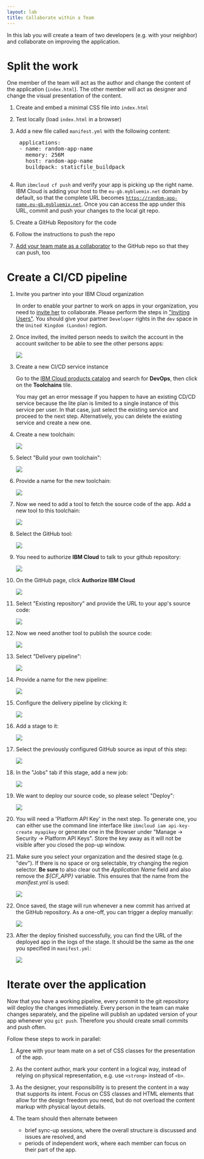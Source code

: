 ```yaml
---
layout: lab
title: Collaborate within a Team
---
```


In this lab you will create a team of two developers (e.g. with your neighbor) and collaborate on improving the application.

# Split the work

One member of the team will act as the author and change the content of the application (`index.html`). The other member will act as designer and change the visual presentation of the content.

1. Create and embed a minimal CSS file into `index.html`

1. Test locally (load `index.html` in a browser)

1. Add a new file called `manifest.yml` with the following content:

    <pre>
    applications:
    - name: <span class="app_name">random-app-name</span>
      memory: 256M
      host: <span class="app_name">random-app-name</span>
      buildpack: staticfile_buildpack
    </pre>

2. Run `ibmcloud cf push` and verify your app is picking up the right name. IBM Cloud is adding your host to the `eu-gb.mybluemix.net` domain by default, so that the complete URL becomes <code><a href="#" class="app_name">https://<span class="app_name">random-app-name</span>.eu-gb.mybluemix.net</a></code>. Once you can access the app under this URL, commit and push your changes to the local git repo.

3. Create a GitHub Repository for the code

4. Follow the instructions to push the repo

5. [Add your team mate as a collaborator](https://help.github.com/articles/inviting-collaborators-to-a-personal-repository/) to the GitHub repo so that they can push, too

# Create a CI/CD pipeline

1. Invite you partner into your IBM Cloud organization

   In order to enable your partner to work on apps in your organization, you need to [invite her](https://cloud.ibm.com/docs/iam?topic=iam-iamuserinv) to collaborate. Please perform the steps in ["Inviting Users"](https://cloud.ibm.com/docs/iam?topic=iam-iamuserinv#inviting-users). You should give your partner `Developer` rights in the `dev` space in the `United Kingdom (London)` region.

1.  Once invited, the invited person needs to switch the account in the account switcher to be able to see the other persons apps:

    ![](switch-account.png)

1.  Create a new CI/CD service instance

    Go to the [IBM Cloud products catalog](https://cloud.ibm.com/catalog) and search for **DevOps**, then click on the **Toolchains** tile.

    You may get an error message if you happen to have an existing CD/CD service because the lite plan is limited to a single instance of this service per user. In that case, just select the existing service and proceed to the next step. Alternatively, you can delete the existing service and create a new one.

2.  Create a new toolchain:

    ![](create.png)

3.  Select "Build your own toolchain":

    ![](byo.png)

4.  Provide a name for the new toolchain:

    ![](byo-config.png)

5.  Now we need to add a tool to fetch the source code of the app. Add a new tool to this toolchain:

    ![](add-tool.png)

6.  Select the GitHub tool:

    ![](github.png)

7.  You need to authorize **IBM Cloud** to talk to your github repository:

    ![](github-auth.png)

8.  On the GitHub page, click **Authorize IBM Cloud**

    ![](github-auth2.png)

9.  Select "Existing repository" and provide the URL to your app's source code:

    ![](git-configure.png)

10. Now we need another tool to publish the source code:

    ![](add-pipeline.png)

11. Select "Delivery pipeline":

    ![](delivery-pipeline.png)

12. Provide a name for the new pipeline:

    ![](delivery-pipeline-name.png)

13. Configure the delivery pipeline by clicking it:

    ![](configure-pipeline.png)

14. Add a stage to it:

    ![](add-stage.png)

15. Select the previously configured GitHub source as input of this step:

    ![](stage-input.png)

16. In the "Jobs" tab if this stage, add a new job:

    ![](stage-add-job.png)

17. We want to deploy our source code, so please select "Deploy":

    ![](stage-deploy.png)

18. You will need a 'Platform API Key' in the next step. To generate one, you can either use the command line interface like `ibmcloud iam api-key-create myapikey` or generate one in the Browser under "Manage -> Security -> Platform API Keys". Store the key away as it will not be visible after you closed the pop-up window.

19. Make sure you select your organization and the desired stage (e.g. "dev"). If there is no space or org selectable, try changing the region selector. **Be sure** to also clear out the _Application Name_ field and also remove the _${CF_APP}_ variable. This ensures that the name from the _manifest.yml_ is used:

    ![](org-space.png)

20. Once saved, the stage will run whenever a new commit has arrived at the GitHub repository. As a one-off, you can trigger a deploy manually:

    ![](stage-trigger.png)

21. After the deploy finished successfully, you can find the URL of the deployed app in the logs of the stage. It should be the same as the one you specified in `manifest.yml`:

    ![](logs.png)

# Iterate over the application

Now that you have a working pipeline, every commit to the git repository will deploy the changes immediately. Every person in the team can make changes separately, and the pipeline will publish an updated version of your app whenever you `git push`. Therefore you should create small commits and push often.

Follow these steps to work in parallel:

1.  Agree with your team mate on a set of CSS classes for the presentation of the app.
1.  As the content author, mark your content in a logical way, instead of relying on physical representation, e.g. use `<strong>` instead of `<b>`.
1.  As the designer, your responsibility is to present the content in a way that supports its intent. Focus on CSS classes and HTML elements that allow for the design freedom you need, but do not overload the content markup with physical layout details.
1.  The team should then alternate between

    - brief sync-up sessions, where the overall structure is discussed and issues are resolved, and
    - periods of independent work, where each member can focus on their part of the app.
